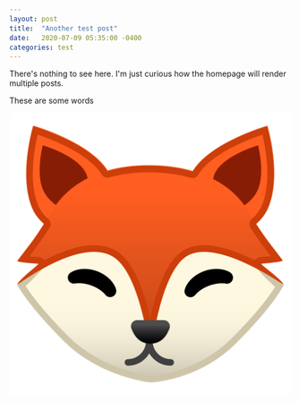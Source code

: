 ```yaml
---
layout: post
title:  "Another test post"
date:   2020-07-09 05:35:00 -0400
categories: test
---
```


There's nothing to see here. I'm just curious how the homepage will render
multiple posts. <!--more-->

These are some words

![Image](/assets/images/fox-emoji.png)
